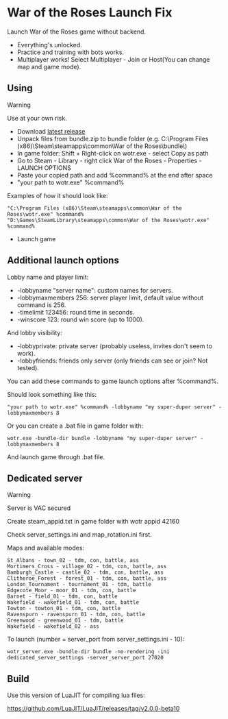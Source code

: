 # War of the Roses Launch Fix
Launch War of the Roses game without backend.
- Everything's unlocked.
- Practice and training with bots works.
- Multiplayer works! Select Multiplayer - Join or Host(You can change map and game mode).
## Using
> [!WARNING]
> Use at your own risk.
- Download [latest release](https://github.com/Volucer/wotr-fixes/releases)
- Unpack files from bundle.zip to bundle folder (e.g. C:\Program Files (x86)\Steam\steamapps\common\War of the Roses\bundle\\)
- In game folder: Shift + Right-click on wotr.exe - select Copy as path
- Go to Steam - Library - right click War of the Roses - Properties - LAUNCH OPTIONS
- Paste your copied path and add %command% at the end after space
- "your path to wotr.exe" %command%

Examples of how it should look like:
```
"C:\Program Files (x86)\Steam\steamapps\common\War of the Roses\wotr.exe" %command%
"D:\Games\SteamLibrary\steamapps\common\War of the Roses\wotr.exe" %command%
```
- Launch game
## Additional launch options
Lobby name and player limit:
- -lobbyname "server name": custom names for servers.
- -lobbymaxmembers 256: server player limit, default value without command is 256.
- -timelimit 123456: round time in seconds.
- -winscore 123: round win score (up to 1000).

And lobby visibility:
- -lobbyprivate: private server (probably useless, invites don't seem to work).
- -lobbyfriends: friends only server (only friends can see or join? Not tested).

You can add these commands to game launch options after %command%.

Should look something like this:
```
"your path to wotr.exe" %command% -lobbyname "my super-duper server" -lobbymaxmembers 8
```
Or you can create a .bat file in game folder with:
```
wotr.exe -bundle-dir bundle -lobbyname "my super-duper server" -lobbymaxmembers 8
```
And launch game through .bat file.
## Dedicated server
> [!WARNING]
> Server is VAC secured

Create steam_appid.txt in game folder with wotr appid 42160

Check server_settings.ini and map_rotation.ini first.

Maps and available modes:
```
St_Albans - town_02 - tdm, con, battle, ass
Mortimers_Cross - village_02 - tdm, con, battle, ass
Bamburgh_Castle - castle_02 - tdm, con, battle, ass
Clitheroe_Forest - forest_01 - tdm, con, battle, ass
London_Tournament - tournament_01 - tdm, battle
Edgecote_Moor - moor_01 - tdm, con, battle
Barnet - field_01 - tdm, con, battle
Wakefield - wakefield_01 - tdm, con, battle
Towton - towton_01 - tdm, con, battle
Ravenspurn - ravenspurn_01 - tdm, con, battle
Greenwood - greenwood_01 - tdm, battle
Wakefield - wakefield_02 - ass
```
To launch (number = server_port from server_settings.ini - 10):
```
wotr_server.exe -bundle-dir bundle -no-rendering -ini dedicated_server_settings -server_server_port 27020
```

## Build
Use this version of LuaJIT for compiling lua files:

https://github.com/LuaJIT/LuaJIT/releases/tag/v2.0.0-beta10

